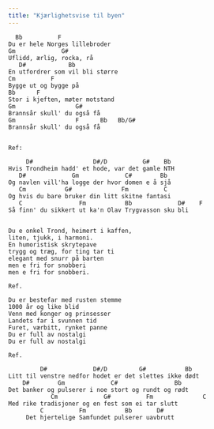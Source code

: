 ```yaml
---
title: "Kjærlighetsvise til byen"
---
```


      Bb          F
    Du er hele Norges lillebroder
    Gm             G#
    Uflidd, ærlig, rocka, rå
       D#            Bb
    En utfordrer som vil bli større
    Cm          F
    Bygge ut og bygge på
    Bb      F
    Stor i kjeften, møter motstand
    Gm                 G#
    Brannsår skull' du også få
    Gm                 F      Bb   Bb/G#
    Brannsår skull' du også få


    Ref:

         D#                 D#/D          G#    Bb
    Hvis Trondheim hadd' et hode, var det gamle NTH
       D#             Gm             C#        Bb
    Og navlen vill'ha logge der hvor domen e å sjå
       Cm           G#              Fm          C
    Og hvis du bare bruker din litt skitne fantasi
       C                Fm           Bb             D#    F    
    Så finn' du sikkert ut ka'n Olav Trygvasson sku bli


    Du e onkel Trond, heimert i kaffen,
    liten, tjukk, i harmoni.
    En humoristisk skrytepave
    trygg og træg, for ting tar ti
    elegant med snurr på barten
    men e fri for snobberi
    men e fri for snobberi.

    Ref.

    Du er bestefar med rusten stemme
    1000 år og like blid
    Venn med konger og prinsesser
    Landets far i svunnen tid
    Furet, værbitt, rynket panne
    Du er full av nostalgi
    Du er full av nostalgi

    Ref.

             D#             D#/D         G#           Bb
    Litt til venstre nedfor hodet er det slettes ikke dødt
        D#        Gm             C#                Bb
    Det banker og pulserer i noe stort og rundt og rødt
                Cm             G#          Fm              C     
    Med rike tradisjoner og en fest som ei tar slutt
             C          Fm           Bb       D#   
         Det hjertelige Samfundet pulserer uavbrutt